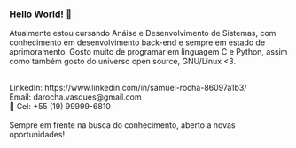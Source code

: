 ### Hello World! 👋


Atualmente estou cursando Anáise e Desenvolvimento de Sistemas, com conhecimento em desenvolvimento back-end e sempre em estado de aprimoramento. Gosto muito de programar em linguagem C e Python, assim como também gosto do universo open source, GNU/Linux <3.

<br>
LinkedIn: https://www.linkedin.com/in/samuel-rocha-86097a1b3/
<br>
Email: darocha.vasques@gmail.com
<br>👋
Cel: +55 (19) 99999-6810
<br><br>
Sempre em frente na busca do conhecimento, aberto a novas oportunidades!
